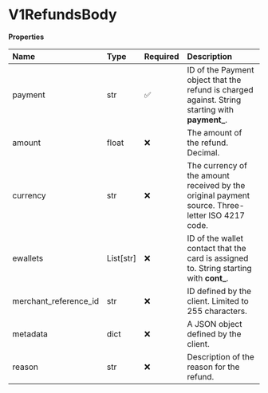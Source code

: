 # V1RefundsBody

**Properties**

| Name                  | Type      | Required | Description                                                                                      |
| :-------------------- | :-------- | :------- | :----------------------------------------------------------------------------------------------- |
| payment               | str       | ✅       | ID of the Payment object that the refund is charged against. String starting with **payment\_**. |
| amount                | float     | ❌       | The amount of the refund. Decimal.                                                               |
| currency              | str       | ❌       | The currency of the amount received by the original payment source. Three-letter ISO 4217 code.  |
| ewallets              | List[str] | ❌       | ID of the wallet contact that the card is assigned to. String starting with **cont\_**.          |
| merchant_reference_id | str       | ❌       | ID defined by the client. Limited to 255 characters.                                             |
| metadata              | dict      | ❌       | A JSON object defined by the client.                                                             |
| reason                | str       | ❌       | Description of the reason for the refund.                                                        |

